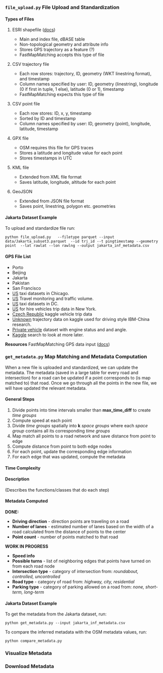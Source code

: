 ### `file_upload.py` File Upload and Standardization

#### Types of Files

1. ESRI shapefile ([docs](https://www.esri.com/content/dam/esrisites/sitecore-archive/Files/Pdfs/library/whitepapers/pdfs/shapefile.pdf))
    * Main and index file, dBASE table
    * Non-topological geometry and attribute info 
    * Stores GPS trajectory as a feature (?)
    * FastMapMatching accepts this type of file

2. CSV trajectory file 
    * Each row stores: trajectory, ID, geometry (WKT linestring format), and timestamp
    * Column names specified by user: ID, geometry (linestring), longitude (0 if first in tuple, 1 else), latitude (0 or 1), timestamp 
    * FastMapMatching expects this type of file

3. CSV point file
    * Each row stores: ID, x, y, timestamp
    * Sorted by ID and timestamp
    * Column names specified by user: ID, geometry (point), longitude, latitude, timestamp

4. GPX file
    * OSM requires this file for GPS traces
    * Stores a latitude and longitude value for each point
    * Stores timestamps in UTC

5. KML file
    * Extended from XML file format
    * Saves latitude, longitude, altitude for each point

6. GeoJSON
    * Extended from JSON file format
    * Saves point, linestring, polygon etc. geometries

#### Jakarta Dataset Example
To upload and standardize file run:

    python file_upload.py   --filetype parquet --input data/Jakarta_subset3.parquet  --id trj_id --t pingtimestamp --geometry point  --lat rawlat --lon rawlng --output jakarta_inf_metadata.csv


#### GPS File List
* Porto
* Beijing
* Jakarta
* Pakistan
* San Francisco
* [US](https://catalog.data.gov/dataset/?tags=taxis) taxi datasets in Chicago.
* [US](https://www.fhwa.dot.gov/policyinformation/travelmonitoring.cfm) Travel monitoring and traffic volume.
* [US](https://catalog.data.gov/dataset/taxi-trips-in-2024) taxi datasets in DC.
* [US](https://catalog.data.gov/dataset/2023-for-hire-vehicles-trip-data) for hire vehicles trip data in New York.
* [Czech Republic](https://datasetsearch.research.google.com/search?ref=TDJjdk1URjBOV1J3TTJNeWNRPT0sTDJjdk1URjNhR1k0WW10b2JBPT0sTDJjdk1URnNaR3gwWm5SNGNRPT0%3D&query=GPS%20trip&docid=L2cvMTF3dHBfazBkcA%3D%3D) kaggle vehicle trip data
* [Unknown](https://datasetsearch.research.google.com/search?src=0&query=GPS%20trip&docid=L2cvMTF3eGJocTh2bA%3D%3D) trajectory data on kaggle used for driving style IBM-China research.
* [Private vehicle](https://zenodo.org/records/4449671) dataset with engine status and and angle.
* [Kaggle](https://datasetsearch.research.google.com/search?src=0&query=GPS%20trip&docid=L2cvMTFxMXY4d3Q3Nw%3D%3D) search to look at more later.


**Resources**
FastMapMatching GPS data input ([docs](https://fmm-wiki.github.io/docs/documentation/input/))


### `get_metadata.py` Map Matching and Metadata Computation

When a new file is uploaded and standardized, we can update the metadata. The metadata (saved in a large table for every road and intersection) for a road can be updated if a point corresponds to (is map matched to) that road. Once we go through all the points in the new file, we will have updated the relevant metadata.

#### General Steps
1. Divide points into time intervals smaller than **max_time_diff** to create *time groups*
2. Compute speed at each point
3. Divide *time groups* spatially into **k** *space groups* where each *space group* contains all its corresponding *time groups*
4. Map match all points to a road network and save distance from point to edge
5. Compute distance from point to both edge nodes
6. For each point, update the corresponding edge information
7. For each edge that was updated, compute the metadata

#### Time Complexity

#### Description
(Describes the functions/classes that do each step)

<!-- ### Map Matching Notes
Does map matching need to be completely accurate or can we just estimate it?
1. split roads into layers (residential, highway, etc.)
2. match gps trajectories to all roads within a certain threshold distance (such that highway segments are not chosen when residential segments are more likely, maybe by classifying the trajectory (many turns = city/residential))
3. use the speed/data from that point on all those road segments, weighted by their distance from the point, so points closer to a road have more influence on the road's metadata, maybe with Sparkle distance formula...

Points have to be matched to a road, to have all the points in a road you have to go through all the points, then go through the points again, so it would be better to update the metadata while map matching. -->

#### Metadata Computed

**DONE:**
* **Driving direction** - direction points are traveling on a road 
* **Number of lanes** - estimated number of lanes based on the width of a road calculated from the distance of points to the center 
* **Point count** - number of points matched to that road

**WORK IN PROGRESS**
* **Speed info**
* **Possible turns** - list of neighboring edges that points have turned on from each road node
* **Intersection type** - category of intersection from: *roundabout, controlled, uncontrolled*
* **Road type** - category of road from: *highway, city, residential*
* **Parking type** - category of parking allowed on a road from: *none, short-term, long-term*

#### Jakarta Dataset Example
To get the metadata from the Jakarta dataset, run:

    python get_metadata.py --input jakarta_inf_metadata.csv

To compare the inferred metadata with the OSM metadata values, run:

    python compare_metadata.py

<!-- ### Calculate Metadata Notes

We can either:
1. get the map matching, then for each edge, calculate metadata, then every new point updates edge data. Metadata that requires all the information needs to be calculated at the end.
2. for each point, map match and calculate metadata at the same time, updating edge each time -->


### Visualize Metadata

### Download Metadata